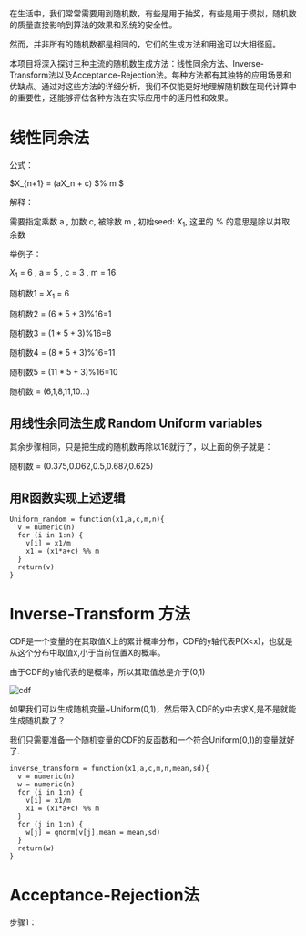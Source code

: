 在生活中，我们常常需要用到随机数，有些是用于抽奖，有些是用于模拟，随机数的质量直接影响到算法的效果和系统的安全性。

然而，并非所有的随机数都是相同的，它们的生成方法和用途可以大相径庭。

本项目将深入探讨三种主流的随机数生成方法：线性同余方法、Inverse-Transform法以及Acceptance-Rejection法。每种方法都有其独特的应用场景和优缺点。通过对这些方法的详细分析，我们不仅能更好地理解随机数在现代计算中的重要性，还能够评估各种方法在实际应用中的适用性和效果。

# 线性同余法

公式：

$X_{n+1} = (aX_n + c) $% m  $

解释：

需要指定乘数 a , 加数 c, 被除数 m , 初始seed: $X_1$, 这里的 % 的意思是除以并取余数

举例子：

$X_1$ = 6 , a = 5 , c = 3 , m = 16

随机数1 = $X_1$ = 6

随机数2 = $(6*5+3)$%16=1

随机数3 = $(1*5+3)$%16=8

随机数4 = $(8*5+3)$%16=11

随机数5 = $(11*5+3)$%16=10

随机数 = (6,1,8,11,10...)

## 用线性余同法生成 Random Uniform variables

其余步骤相同，只是把生成的随机数再除以16就行了，以上面的例子就是：

随机数 = (0.375,0.062,0.5,0.687,0.625)

## 用R函数实现上述逻辑

```
Uniform_random = function(x1,a,c,m,n){
  v = numeric(n)
  for (i in 1:n) {
    v[i] = x1/m
    x1 = (x1*a+c) %% m
  }
  return(v)
}
```


# Inverse-Transform 方法

CDF是一个变量的在其取值X上的累计概率分布，CDF的y轴代表P(X<x)，也就是从这个分布中取值x,小于当前位置X的概率。

由于CDF的y轴代表的是概率，所以其取值总是介于(0,1)

![cdf](https://github.com/Tony980624/Random-Generating-Process/blob/main/file01/Rplot.png)

如果我们可以生成随机变量~Uniform(0,1)，然后带入CDF的y中去求X,是不是就能生成随机数了？

我们只需要准备一个随机变量的CDF的反函数和一个符合Uniform(0,1)的变量就好了.

```
inverse_transform = function(x1,a,c,m,n,mean,sd){
  v = numeric(n)
  w = numeric(n)
  for (i in 1:n) {
    v[i] = x1/m
    x1 = (x1*a+c) %% m
  }
  for (j in 1:n) {
    w[j] = qnorm(v[j],mean = mean,sd)
  }
  return(w)
}
```

# Acceptance-Rejection法

步骤1：
